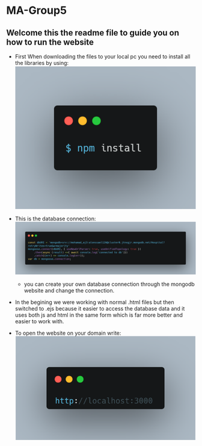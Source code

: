 # MA-Group5
## Welcome this the readme file to guide you on how to run the website

* First When downloading the files to your local pc you need to install all the libraries by using:
![How to install the packages](/public/images/carbon.png)

* This is the database connection: 
 ![Database connection](/public/images/carbon1.png)
  * you can create your own database connection through the mongodb website and change the connection.

 * In the begining we were working with normal .html files but then switched to .ejs because it easier to access the database data and it uses both js and html in the same form which is far more better and easier to work with.

 * To open the website on your domain write:
 ![Open the website](/public/images/carbon2.png)